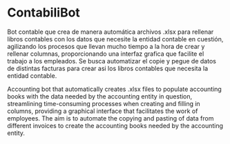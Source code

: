 # ContabiliBot
Bot contable que crea de manera automática archivos .xlsx para rellenar libros contables con los datos que necesite la entidad contable en cuestión, agilizando los procesos que llevan mucho tiempo a la hora de crear y rellenar columnas, proporcionando una interfaz grafica que facilite el trabajo a los empleados. Se busca automatizar el copie y pegue de datos de distintas facturas para crear asi los libros contables que necesita la entidad contable.

Accounting bot that automatically creates .xlsx files to populate accounting books with the data needed by the accounting entity in question, streamlining time-consuming processes when creating and filling in columns, providing a graphical interface that facilitates the work of employees. The aim is to automate the copying and pasting of data from different invoices to create the accounting books needed by the accounting entity.
